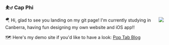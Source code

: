 ### ⛹️‍♂️ Cap Phi

<img align="right" src="https://github-readme-stats.vercel.app/api?username=cap-phi&show_icons=true&icon_color=0366d6&text_color=24292e&hide_title=true" />

🪂 Hi, glad to see you landing on my git page! I'm currently studying in Canberra, having fun designing my own website and iOS app!!

🗺 Here's my demo site if you'd like to have a look: [Pop Tab Blog](https://webflow.com/design/mockup-designcode)

